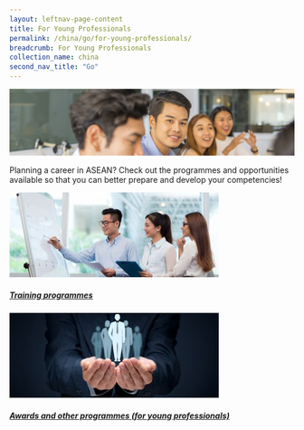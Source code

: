 ```yaml
---
layout: leftnav-page-content
title: For Young Professionals
permalink: /china/go/for-young-professionals/
breadcrumb: For Young Professionals
collection_name: china
second_nav_title: "Go"
---
```


![banner-china-go-for-professionals](\images\china-professionals\For-young-professionals-cover-pic.jpg)

Planning a career in ASEAN? Check out the programmes and opportunities available so that you can better prepare and develop your competencies!

<div>
	<div class="row is-multiline">
		<div class="col is-one-third-desktop is-one-third-tablet">
			<a href="/china/go/for-professionals/training-programmes/" class="project-link">
				<img src="/images/china-professionals/Training-programmes-1-370x150.jpg" alt="Training programmes" class="project-image">
			<div class="project-card">
				<div class="project-title margin--bottom--xs">
					<h5><b>Training programmes</b></h5>
				</div>
			</div>
			</a>
		</div>
		<div class="col is-one-third-desktop is-one-third-tablet">
			<a href="/china/go/for-professionals/awards-professionals/" class="project-link">
				<img src="/images/china-professionals/Awards-and-other-programmes-students-370x150.jpg" alt="Awards and other programmes (for young professionals)" class="project-image">
			<div class="project-card">
				<div class="project-title margin--bottom--xs">
					<h5><b>Awards and other programmes (for young professionals)</b></h5>
				</div>
			</div>
			</a>
		</div>
	</div>
</div>